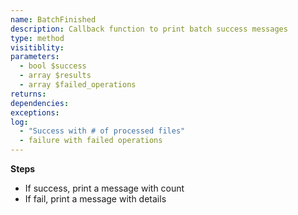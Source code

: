 ```yaml
---
name: BatchFinished
description: Callback function to print batch success messages
type: method
visitiblity: 
parameters:
  - bool $success
  - array $results
  - array $failed_operations
returns: 
dependencies: 
exceptions: 
log:
  - "Success with # of processed files"
  - failure with failed operations
---
```



**Steps**
- If success, print a message with count
- If fail, print a message with details
